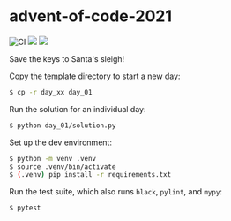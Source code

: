 # advent-of-code-2021
![CI](https://github.com/pwildenhain/advent-of-code-2021/actions/workflows/ci.yml/badge.svg)
![](https://img.shields.io/badge/stars%20⭐-14-yellow)
![](https://img.shields.io/badge/days%20completed-7-red)

Save the keys to Santa's sleigh!

Copy the template directory to start a new day:

```sh
$ cp -r day_xx day_01
```

Run the solution for an individual day:

```sh
$ python day_01/solution.py
```

Set up the dev environment:

```sh
$ python -m venv .venv
$ source .venv/bin/activate
$ (.venv) pip install -r requirements.txt
```

Run the test suite, which also runs `black`, `pylint`, and `mypy`:

```sh
$ pytest
```

